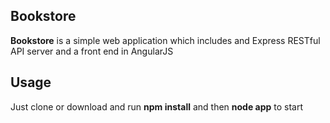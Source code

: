 ## Bookstore ##

**Bookstore** is a simple web application which includes and Express RESTful API server and a front end in AngularJS



## Usage ##
Just clone or download and run **npm install** and then **node app** to start



